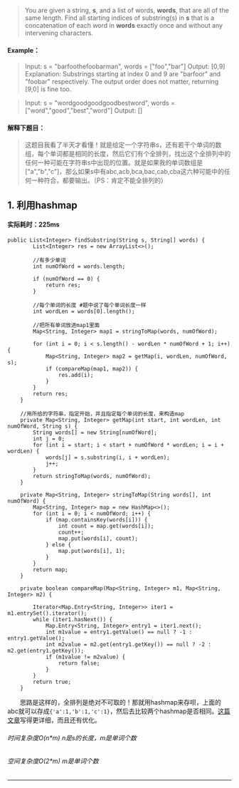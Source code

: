 > You are given a string, **s**, and a list of words, **words**, that are all of the same length. Find all starting indices of substring(s) in **s** that is a concatenation of each word in **words** exactly once and without any intervening characters.
#### Example：
> Input:
  s = "barfoothefoobarman",
  words = ["foo","bar"]
Output: [0,9]
Explanation: Substrings starting at index 0 and 9 are "barfoor" and "foobar" respectively.
The output order does not matter, returning [9,0] is fine too.

> Input:
  s = "wordgoodgoodgoodbestword",
  words = ["word","good","best","word"]
Output: []


#### 解释下题目：
> 这题目我看了半天才看懂！就是给定一个字符串s，还有若干个单词的数组，每个单词都是相同的长度，然后它们有个全排列，找出这个全排列中的任何一种可能在字符串s中出现的位置。就是如果我的单词数组是["a","b","c"]，那么如果s中有abc,acb,bca,bac,cab,cba这六种可能中的任何一种符合，都要输出。（PS：肯定不能全排列的）


## 1. 利用hashmap
#### 实际耗时：225ms
```
public List<Integer> findSubstring(String s, String[] words) {
        List<Integer> res = new ArrayList<>();

        //有多少单词
        int numOfWord = words.length;

        if (numOfWord == 0) {
            return res;
        }

        //每个单词的长度 #题中说了每个单词长度一样
        int wordLen = words[0].length();

        //把所有单词放进map1里面
        Map<String, Integer> map1 = stringToMap(words, numOfWord);

        for (int i = 0; i < s.length() - wordLen * numOfWord + 1; i++) {
            Map<String, Integer> map2 = getMap(i, wordLen, numOfWord, s);
            if (compareMap(map1, map2)) {
                res.add(i);
            }
        }
        return res;
    }

    //用所给的字符串，指定开始，并且指定每个单词的长度，来构造map
    private Map<String, Integer> getMap(int start, int wordLen, int numOfWord, String s) {
        String words[] = new String[numOfWord];
        int j = 0;
        for (int i = start; i < start + numOfWord * wordLen; i = i + wordLen) {
            words[j] = s.substring(i, i + wordLen);
            j++;
        }
        return stringToMap(words, numOfWord);
    }

    private Map<String, Integer> stringToMap(String words[], int numOfWord) {
        Map<String, Integer> map = new HashMap<>();
        for (int i = 0; i < numOfWord; i++) {
            if (map.containsKey(words[i])) {
                int count = map.get(words[i]);
                count++;
                map.put(words[i], count);
            } else {
                map.put(words[i], 1);
            }
        }
        return map;
    }

    private boolean compareMap(Map<String, Integer> m1, Map<String, Integer> m2) {

        Iterator<Map.Entry<String, Integer>> iter1 = m1.entrySet().iterator();
        while (iter1.hasNext()) {
            Map.Entry<String, Integer> entry1 = iter1.next();
            int m1value = entry1.getValue() == null ? -1 : entry1.getValue();
            int m2value = m2.get(entry1.getKey()) == null ? -2 : m2.get(entry1.getKey());
            if (m1value != m2value) {
                return false;
            }
        }
        return true;
    }
```
&emsp;&emsp;思路是这样的，全排列是绝对不可取的！那就用hashmap来存呗，上面的abc就可以存成`{'a':1,'b':1,'c':1}`，然后去比较两个hashmap是否相同。[这篇文章](https://leetcode.windliang.cc/leetCode-30-Substring-with-Concatenation-of-All-Words.html)写得更详细，而且还有优化。
###### 时间复杂度O(n*m) n是s的长度，m是单词个数
###### 空间复杂度O(2*m) m是单词个数
---------

